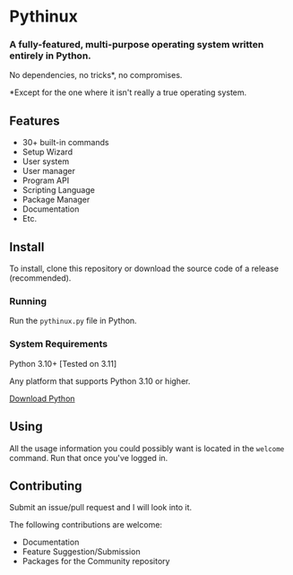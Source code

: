 # Pythinux
### A fully-featured, multi-purpose operating system written entirely in Python.
No dependencies, no tricks*, no compromises. 

*Except for the one where it isn't really a true operating system.
## Features
* 30+ built-in commands
* Setup Wizard
* User system
* User manager
* Program API
* Scripting Language
* Package Manager
* Documentation
* Etc.

## Install
To install, clone this repository or download the source code of a release (recommended).
### Running
Run the `pythinux.py` file in Python.
### System Requirements
Python 3.10+ [Tested on 3.11]

Any platform that supports Python 3.10 or higher.

[Download Python](https://python.org/)
## Using
All the usage information you could possibly want is located in the `welcome` command. Run that once you've logged in.
## Contributing
Submit an issue/pull request and I will look into it.

The following contributions are welcome:
* Documentation
* Feature Suggestion/Submission
* Packages for the Community repository
